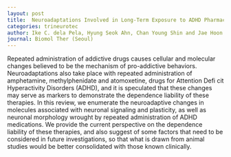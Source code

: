 ```yaml
---
layout: post
title:  Neuroadaptations Involved in Long-Term Exposure to ADHD Pharmacotherapies Alterations That Support Dependence Liability of These Medications
categories: trineurotec
author: Ike C. dela Pela, Hyung Seok Ahn, Chan Young Shin and Jae Hoon Cheong
journal: Biomol Ther (Seoul)
---
```


Repeated administration of addictive drugs causes cellular and molecular changes believed to be the mechanism of pro-addictive behaviors. Neuroadaptations also take place with repeated administration of amphetamine, methylphenidate and atomoxetine, drugs for Attention Defi cit Hyperactivity Disorders (ADHD), and it is speculated that these changes may serve as markers to demonstrate the dependence liability of these therapies. In this review, we enumerate the neuroadaptive changes in molecules associated with neuronal signaling and plasticity, as well as neuronal morphology wrought by repeated administration of ADHD medications. We provide the current perspective on the dependence liability of these therapies, and also suggest of some factors that need to be considered in future investigations, so that what is drawn from animal studies would be better consolidated with those known clinically.